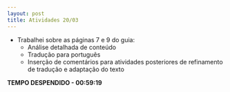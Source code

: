 ```yaml
---
layout: post
title: Atividades 20/03
---
```


- Trabalhei sobre as páginas 7 e 9 do guia:
	- Análise detalhada de conteúdo
	- Tradução para português
	- Inserção de comentários para atividades posteriores de refinamento de tradução e adaptação do texto

**TEMPO DESPENDIDO - 00:59:19**

